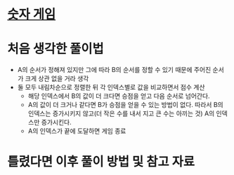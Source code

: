 # [숫자 게임](https://school.programmers.co.kr/learn/courses/30/lessons/12987)

# 처음 생각한 풀이법

- A의 순서가 정해져 있지만 그에 따라 B의 순서를 정할 수 있기 때문에 주어진 순서가 크게 상관 없을 거라 생각
- 둘 모두 내림차순으로 정렬한 뒤 각 인덱스별로 값을 비교하면서 점수 계산
    - 해당 인덱스에서 B의 값이 더 크다면 승점을 얻고 다음 순서로 넘어간다.
    - A의 값이 더 크거나 같다면 B가 승점을 얻을 수 있는 방법이 없다. 따라서 B의 인덱스는 증가시키지 않고(더 작은 수를 내서 지고 큰 수는 아끼는 것) A의 인덱스만 증가시킨다.
    - A의 인덱스가 끝에 도달하면 게임 종료

# 틀렸다면 이후 풀이 방법 및 참고 자료